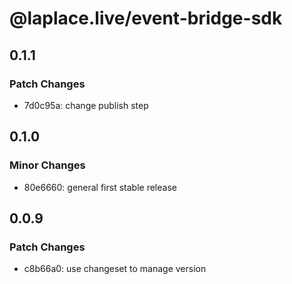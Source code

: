 # @laplace.live/event-bridge-sdk

## 0.1.1

### Patch Changes

- 7d0c95a: change publish step

## 0.1.0

### Minor Changes

- 80e6660: general first stable release

## 0.0.9

### Patch Changes

- c8b66a0: use changeset to manage version
